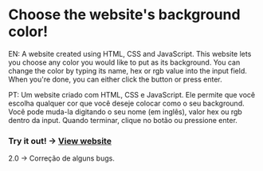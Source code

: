 # Choose the website's background color!

EN: A website created using HTML, CSS and JavaScript. This website lets you choose any color you would like to put as its background. You can change the color by typing its name, hex or rgb value into the input field. When you're done, you can either click the button or press enter. 

PT: Um website criado com HTML, CSS e JavaScript. Ele permite que você escolha qualquer cor que você deseje colocar como o seu background. Você pode muda-la digitando o seu nome (em inglês), valor hex ou rgb dentro da input. Quando terminar, clique no botão ou pressione enter. 

### Try it out! → [View website](https://anamorone.github.io/changeBackground/)

2.0 → Correção de alguns bugs.
